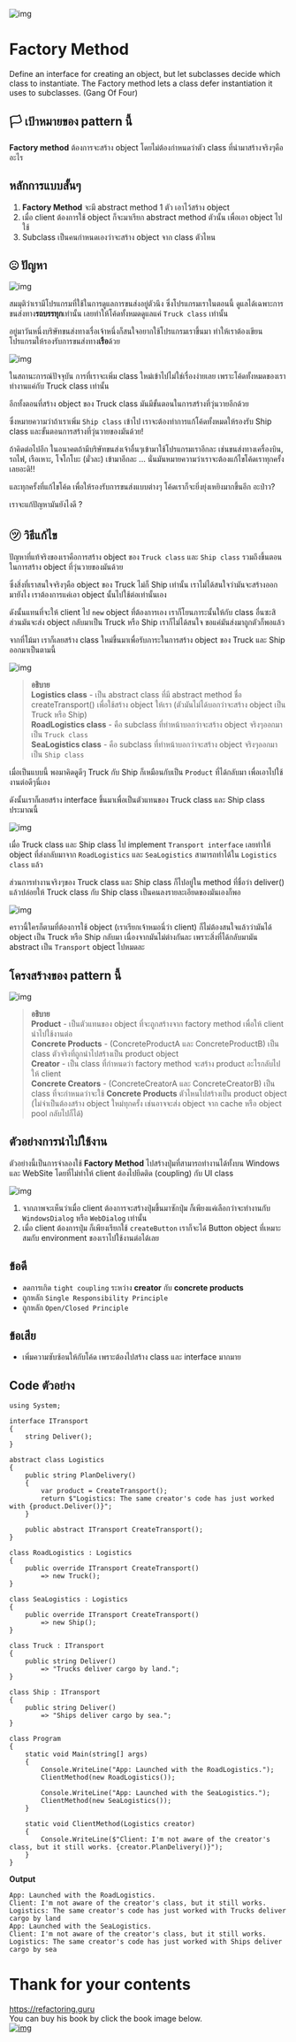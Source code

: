 ![img](assets/factorymethod/factory-method-mini.png)
# Factory Method

Define an interface for creating an object, but let subclasses decide which class to instantiate. The Factory method lets a class defer instantiation it uses to subclasses. (Gang Of Four)

## 🏳️ เป้าหมายของ pattern นี้
**Factory method** ต้องการจะสร้าง object โดยไม่ต้องกำหนดว่าตัว class ที่นำมาสร้างจริงๆคืออะไร

## หลักการแบบสั้นๆ
1. **Factory Method** จะมี abstract method 1 ตัว เอาไว้สร้าง object
1. เมื่อ client ต้องการใช้ object ก็จะมาเรียก abstract method ตัวนั้น เพื่อเอา object ไปใช้
1. Subclass เป็นคนกำหนดเองว่าจะสร้าง object จาก class ตัวไหน

## ☹ ปัญหา
![img](assets/factorymethod/factory-method.png)

สมมุติว่าเรามีโปรแกรมที่ใช้ในการดูแลการขนส่งอยู่ตัวนึง ซึ่งโปรแกรมเราในตอนนี้ ดูแลได้เฉพาะการขนส่งทาง**รถบรรทุก**เท่านั้น เลยทำให้โค้ดทั้งหมดดูแลแค่ `Truck class` เท่านั้น

อยู่มาวันหนึ่งบริษัทขนส่งทางเรื่อเจ้าหนึ่งก็สนใจอยากใช้โปรแกรมเราขึ้นมา ทำให้เราต้องเขียนโปรแกรมให้รองรับการขนส่งทาง**เรือ**ด้วย

![img](assets/factorymethod/problem1.png)

ในสถานะการณ์ปัจจุบัน การที่เราจะเพิ่ม class ใหม่เข้าไปไม่ใช่เรื่องง่ายเลย เพราะโค้ดทั้งหมดของเราทำงานแค่กับ Truck class เท่านั้น

อีกทั้งตอนที่สร้าง object ของ Truck class มันมีขั้นตอนในการสร้างที่วุ่นวายอีกด้วย

ซึ่งหมายความว่าถ้าเราเพิ่ม `Ship class` เข้าไป เราจะต้องทำการแก้โค้ดทั้งหมดให้รองรับ Ship class และขั้นตอนการสร้างที่วุ่นวายของมันด้วย!

ถ้าคิดต่อไปอีก ในอนาคตถ้ามีบริษัทขนส่งเจ้าอื่นๆเข้ามาใช้โปรแกรมเราอีกละ เช่นขนส่งทางเครื่องบิน, รถไฟ, เรือเหาะ, โจโกโบะ (มั่วละ) เข้ามาอีกละ ... นั่นมันหมายความว่าเราจะต้องแก้ไขโค้ดเราทุกครั้งเลยอะดิ!!

และทุกครั้งที่แก้ไขโค้ด เพื่อให้รองรับการขนส่งแบบต่างๆ โค้ดเราก็จะยิ่งยุ่งเหยิงมากขึ้นอีก อะป่าว? 

เราจะแก้ปัญหามันยังไงดี ?

## ㋡ วิธีแก้ไข
ปัญหาที่แท้จริงของเราคือการสร้าง object ของ `Truck class` และ `Ship class` รวมถึงขึ้นตอนในการสร้าง object ที่วุ่นวายของมันด้วย

ซึ่งสิ่งที่เราสนใจจริงๆคือ object ของ Truck ไม่ก็ Ship เท่านั้น เราไม่ได้สนใจว่ามันจะสร้างออกมายังไง เราต้องการแค่เอา object นั้นไปใช้ต่อเท่านั้นเอง

ดังนั้นแทนที่จะให้ client ไป `new` object ที่ต้องการเอง เราก็โยนภาระนั้นให้กับ class อื่นซะสิ  ส่วนมันจะส่ง object กลับมาเป็น Truck หรือ Ship เราก็ไม่ได้สนใจ ขอแค่มันส่งมาถูกตัวก็พอแล้ว

จากที่โม้มา เราก็เลยสร้าง class ใหม่ขึ้นมาเพื่อรับภาระในการสร้าง object ของ Truck และ Ship ออกมาเป็นตามนี้

![img](assets/factorymethod/solution1.png)

> **อธิบาย**  
**Logistics class** - เป็น abstract class ที่มี abstract method ชื่อ createTransport() เพื่อใช้สร้าง object ให้เรา (ตัวมันไม่ได้บอกว่าจะสร้าง object เป็น Truck หรือ Ship)  
**RoadLogistics class** - คือ subclass ที่ทำหน้าบอกว่าจะสร้าง object จริงๆออกมาเป็น `Truck class`  
**SeaLogistics class** -  คือ subclass ที่ทำหน้าบอกว่าจะสร้าง object จริงๆออกมาเป็น `Ship class`

เมื่อเป็นแบบนี้ พอมาคิดดูดีๆ Truck กับ Ship ก็เหมือนกับเป็น `Product` ที่ได้กลับมา เพื่อเอาไปใช้งานต่อดีๆนี่เอง

ดังนั้นเราก็เลยสร้าง interface ขึ้นมาเพื่อเป็นตัวแทนของ Truck class และ Ship class ประมาณนี้

![img](assets/factorymethod/solution2-en.png)

เมื่อ Truck class และ Ship class ไป implement `Transport interface` เลยทำให้ object ที่ส่งกลับมาจาก `RoadLogistics` และ `SeaLogistics` สามารถทำได้ใน `Logistics class` แล้ว

ส่วนการทำงานจริงๆของ Truck class และ Ship class ก็ไปอยู่ใน method ที่ชื่อว่า deliver()  แล้วปล่อยให้ Truck class กับ Ship class เป็นคนลงรายละเอียดของมันเองก็พอ

![img](assets/factorymethod/solution3.png)

คราวนี้ใครก็ตามที่ต้องการใช้ object (เราเรียกเจ้าหมอนี่ว่า client) ก็ไม่ต้องสนใจแล้วว่ามันได้ object เป็น Truck หรือ Ship กลับมา เนื่องจากมันไม่ต่างกันละ เพราะสิ่งที่ได้กลับมามัน abstract เป็น `Transport` object ไปหมดละ

## โครงสร้างของ pattern นี้

![img](assets/factorymethod/structure.png)

> **อธิบาย**  
**Product** - เป็นตัวแทนของ object ที่จะถูกสร้างจาก factory method เพื่อให้ client นำไปใช้งานต่อ  
**Concrete Products** - (ConcreteProductA และ ConcreteProductB) เป็น class ตัวจริงที่ถูกนำไปสร้างเป็น product object  
**Creator** - เป็น class ที่กำหนดว่า factory method จะสร้าง product อะไรกลับไปให้ client  
**Concrete Creators** - (ConcreteCreatorA และ ConcreteCreatorB) เป็น class ที่จะกำหนดว่าจะใช้ **Concrete Products** ตัวไหนไปสร้างเป็น product object (ไม่จำเป็นต้องสร้าง object ใหม่ทุกครั้ง เช่นอาจจะส่ง object จาก cache หรือ object pool กลับไปก็ได้)

## ตัวอย่างการนำไปใช้งาน
ตัวอย่างนี้เป็นการจำลองใช้ **Factory Method** ไปสร้างปุ่มที่สามารถทำงานได้ทั้งบน Windows และ WebSite โดยที่ไม่ทำให้ client ต้องไปยึดติด (coupling) กับ UI class

![img](assets/factorymethod/example.png)

1. จากภาพจะเห็นว่าเมื่อ client ต้องการจะสร้างปุ่มขึ้นมาซักปุ่ม ก็เพียงแค่เลือกว่าจะทำงานกับ `WindowsDialog` หรือ `WebDialog` เท่านั้น
1. เมื่อ client ต้องการปุ่ม ก็เพียงเรียกใช้ `createButton` เราก็จะได้ Button object ที่เหมาะสมกับ environment ของเราไปใช้งานต่อได้เลย

## ข้อดี
* ลดการเกิด `tight coupling` ระหว่าง **creator** กับ **concrete products**
* ถูกหลัก `Single Responsibility Principle`
* ถูกหลัก `Open/Closed Principle`

## ข้อเสีย
* เพิ่มความซับซ้อนให้กับโค้ด เพราะต้องไปสร้าง class และ interface มากมาย

## Code ตัวอย่าง
```
using System;

interface ITransport
{
    string Deliver();
}

abstract class Logistics
{
    public string PlanDelivery()
    {
        var product = CreateTransport();
        return $"Logistics: The same creator's code has just worked with {product.Deliver()}";
    }
    
    public abstract ITransport CreateTransport();
}

class RoadLogistics : Logistics
{
    public override ITransport CreateTransport()
        => new Truck();
}

class SeaLogistics : Logistics
{
    public override ITransport CreateTransport()
        => new Ship();
}

class Truck : ITransport
{
    public string Deliver() 
        => "Trucks deliver cargo by land.";
}

class Ship : ITransport
{
    public string Deliver()
        => "Ships deliver cargo by sea.";
}

class Program
{
    static void Main(string[] args)
    {
        Console.WriteLine("App: Launched with the RoadLogistics.");
        ClientMethod(new RoadLogistics());

        Console.WriteLine("App: Launched with the SeaLogistics.");
        ClientMethod(new SeaLogistics());
    }

    static void ClientMethod(Logistics creator)
    {
        Console.WriteLine($"Client: I'm not aware of the creator's class, but it still works. {creator.PlanDelivery()}");
    }
}
```

**Output**
```
App: Launched with the RoadLogistics.
Client: I'm not aware of the creator's class, but it still works. Logistics: The same creator's code has just worked with Trucks deliver cargo by land
App: Launched with the SeaLogistics.
Client: I'm not aware of the creator's class, but it still works. Logistics: The same creator's code has just worked with Ships deliver cargo by sea
```

# Thank for your contents
https://refactoring.guru  
You can buy his book by click the book image below.  
[![img](https://refactoring.guru/images/patterns/book/web-cover-en.png)](https://refactoring.guru/design-patterns/book#buy-now)  